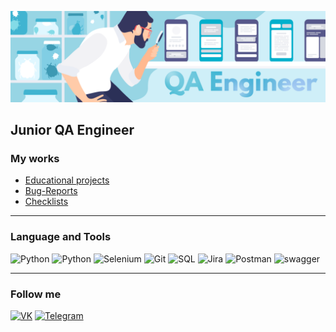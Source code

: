[![Header](https://github.com/EgorNarozhny/egornarozhny/blob/main/assert/testirovshik-1536x445.png)](https://spb.hh.ru/resume/940062b2ff0d9919100039ed1f52414d70666d)


## Junior QA Engineer 


### My works
 - [Educational projects](https://github.com/EgorNarozhny/educational)
 - [Bug-Reports](https://github.com/EgorNarozhny/bug_reports)
 - [Checklists](https://github.com/EgorNarozhny/checklists.git)
<!-- - [Test-Suites and Test-Cases]() -->
<!-- [SQL Queries]() -->
<!-- [Postman Collections]() -->


***
### Language and Tools
![Python](https://img.shields.io/badge/-Python-35365E?style=for-the-badge&logo=python&logoColor=4A89BC)
![Python](https://img.shields.io/badge/-PyTest-35365E?style=for-the-badge&logo=pytest&logoColor=DF2815)
![Selenium](https://img.shields.io/badge/-selenium-35365E?style=for-the-badge&logo=selenium&logoColor=#00A71B)
![Git](https://img.shields.io/badge/-Git-35365E?style=for-the-badge&logo=git&logoColor=E84E31)
![SQL](https://img.shields.io/badge/-SQL-35365E?style=for-the-badge&logo=postgresql&logoColor=31648C)
![Jira](https://img.shields.io/badge/-jira-35365E?style=for-the-badge&logo=jira&logoColor=2580F5)
![Postman](https://img.shields.io/badge/-postman-35365E?style=for-the-badge&logo=postman&logoColor=FE6C37)
![swagger](https://img.shields.io/badge/-swagger-35365E?style=for-the-badge&logo=swagger&logoColor=668617)


***
### Follow me
[![VK](https://img.shields.io/badge/-VKontakte-35365E?style=for-the-badge&logo=vk&logoColor=4388ED)](https://vk.com/egor_skript)
[![Telegram](https://img.shields.io/badge/-Telegram-35365E?style=for-the-badge&logo=telegram&logoColor=24A0D9)](https://vk.com/egor_skript)

